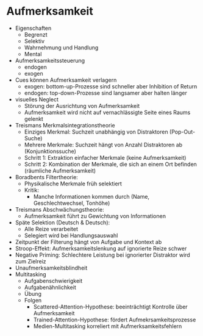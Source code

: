 # Aufmerksamkeit

- Eigenschaften
    - Begrenzt
    - Selektiv
    - Wahrnehmung und Handlung
    - Mental
- Aufmerksamkeitssteuerung
    - endogen
    - exogen
- Cues können Aufmerksamkeit verlagern
    - exogen: bottom-up-Prozesse sind schneller aber Inhibition of Return
    - endogen: top-down-Prozesse sind langsamer aber halten länger
- visuelles Neglect
    - Störung der Ausrichtung von Aufmerksamkeit
    - Aufmerksamkeit wird nicht auf vernachlässigte Seite eines Raums gelenkt
- Treismans Merkmalsintegrationstheorie
    -  Einziges Merkmal: Suchzeit unabhängig von Distraktoren (Pop-Out-Suche)
    -  Mehrere Merkmale: Suchzeit hängt von Anzahl Distraktoren ab (Konjunktionssuche)
    -  Schritt 1: Extraktion einfacher Merkmale (keine Aufmerksamkeit)
    -  Schritt 2: Kombination der Merkmale, die sich an einem Ort befinden (räumliche Aufmerksamkeit)
- Boradbents Filtertheorie:
    - Physikalische Merkmale früh selektiert
    - Kritik:
        - Manche Informationen kommen durch (Name, Geschlechtwechsel, Tonhöhe)
- Treismans Abschwächungstheorie:
    - Aufmerksamkeit führt zu Gewichtung von Informationen
- Späte Selektion (Deutsch & Deutsch):
    - Alle Reize verarbeitet
    - Selegiert wird bei Handlungsauswahl
- Zeitpunkt der Filterung hängt von Aufgabe und Kontext ab
- Stroop-Effekt: Aufmerksamkeitslenkung auf ignorierte Reize schwer
- Negative Priming: Schlechtere Leistung bei ignorierter Distraktor wird zum Zielreiz
- Unaufmerksamkeitsblindheit
- Multitasking
    - Aufgabenschwierigkeit
    - Aufgabenähnlichkeit
    - Übung
    - Folgen
        - Scattered-Attention-Hypothese: beeinträchtigt Kontrolle über Aufmerksamkeit
        - Trained-Attention-Hypothese: fördert Aufmekrsamkeitsprozesse
        - Medien-Multitasking korreliert mit Aufmerksamkeitsfehlern
